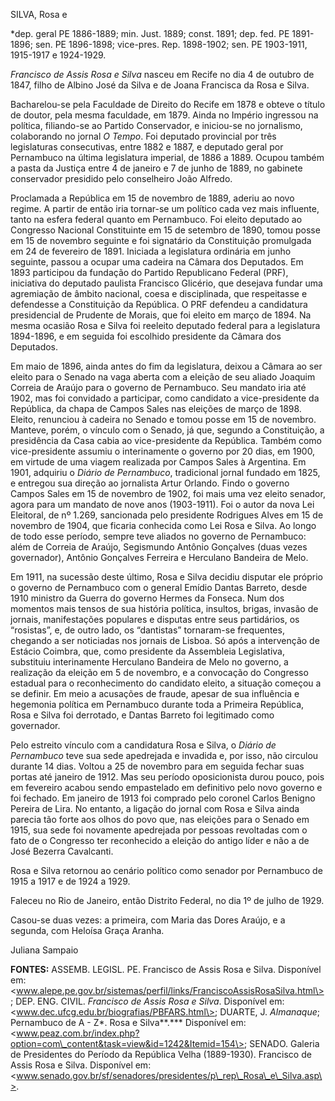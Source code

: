 SILVA, Rosa e

\*dep. geral PE 1886-1889; min. Just. 1889; const. 1891; dep. fed. PE
1891-1896; sen. PE 1896-1898; vice-pres. Rep. 1898-1902; sen. PE
1903-1911, 1915-1917 e 1924-1929.

*Francisco de Assis Rosa e Silva* nasceu em Recife no dia 4 de outubro
de 1847, filho de Albino José da Silva e de Joana Francisca da Rosa e
Silva.

Bacharelou-se pela Faculdade de Direito do Recife em 1878 e obteve o
título de doutor, pela mesma faculdade, em 1879. Ainda no Império
ingressou na política, filiando-se ao Partido Conservador, e iniciou-se
no jornalismo, colaborando no jornal *O Tempo*. Foi deputado provincial
por três legislaturas consecutivas, entre 1882 e 1887, e deputado geral
por Pernambuco na última legislatura imperial, de 1886 a 1889. Ocupou
também a pasta da Justiça entre 4 de janeiro e 7 de junho de 1889, no
gabinete conservador presidido pelo conselheiro João Alfredo.

Proclamada a República em 15 de novembro de 1889, aderiu ao novo regime.
A partir de então iria tornar-se um político cada vez mais influente,
tanto na esfera federal quanto em Pernambuco. Foi eleito deputado ao
Congresso Nacional Constituinte em 15 de setembro de 1890, tomou posse
em 15 de novembro seguinte e foi signatário da Constituição promulgada
em 24 de fevereiro de 1891. Iniciada a legislatura ordinária em junho
seguinte, passou a ocupar uma cadeira na Câmara dos Deputados. Em 1893
participou da fundação do Partido Republicano Federal (PRF), iniciativa
do deputado paulista Francisco Glicério, que desejava fundar uma
agremiação de âmbito nacional, coesa e disciplinada, que respeitasse e
defendesse a Constituição da República. O PRF defendeu a candidatura
presidencial de Prudente de Morais, que foi eleito em março de 1894. Na
mesma ocasião Rosa e Silva foi reeleito deputado federal para a
legislatura 1894-1896, e em seguida foi escolhido presidente da Câmara
dos Deputados.

Em maio de 1896, ainda antes do fim da legislatura, deixou a Câmara ao
ser eleito para o Senado na vaga aberta com a eleição de seu aliado
Joaquim Correia de Araújo para o governo de Pernambuco. Seu mandato iria
até 1902, mas foi convidado a participar, como candidato a
vice-presidente da República, da chapa de Campos Sales nas eleições de
março de 1898. Eleito, renunciou à cadeira no Senado e tomou posse em 15
de novembro. Manteve, porém, o vínculo com o Senado, já que, segundo a
Constituição, a presidência da Casa cabia ao vice-presidente da
República. Também como vice-presidente assumiu o interinamente o governo
por 20 dias, em 1900, em virtude de uma viagem realizada por Campos
Sales à Argentina. Em 1901, adquiriu o *Diário de Pernambuco*,
tradicional jornal fundado em 1825, e entregou sua direção ao jornalista
Artur Orlando. Findo o governo Campos Sales em 15 de novembro de 1902,
foi mais uma vez eleito senador, agora para um mandato de nove anos
(1903-1911). Foi o autor da nova Lei Eleitoral, de nº 1.269, sancionada
pelo presidente Rodrigues Alves em 15 de novembro de 1904, que ficaria
conhecida como Lei Rosa e Silva. Ao longo de todo esse período, sempre
teve aliados no governo de Pernambuco: além de Correia de Araújo,
Segismundo Antônio Gonçalves (duas vezes governador), Antônio Gonçalves
Ferreira e Herculano Bandeira de Melo.

Em 1911, na sucessão deste último, Rosa e Silva decidiu disputar ele
próprio o governo de Pernambuco com o general Emídio Dantas Barreto,
desde 1910 ministro da Guerra do governo Hermes da Fonseca. Num dos
momentos mais tensos de sua história política, insultos, brigas, invasão
de jornais, manifestações populares e disputas entre seus partidários,
os “rosistas”, e, de outro lado, os “dantistas” tornaram-se frequentes,
chegando a ser noticiadas nos jornais de Lisboa. Só após a intervenção
de Estácio Coimbra, que, como presidente da Assembleia Legislativa,
substituiu interinamente Herculano Bandeira de Melo no governo, a
realização da eleição em 5 de novembro, e a convocação do Congresso
estadual para o reconhecimento do candidato eleito, a situação começou a
se definir. Em meio a acusações de fraude, apesar de sua influência e
hegemonia política em Pernambuco durante toda a Primeira República, Rosa
e Silva foi derrotado, e Dantas Barreto foi legitimado como governador.

Pelo estreito vínculo com a candidatura Rosa e Silva, o *Diário de
Pernambuco* teve sua sede apedrejada e invadida e, por isso, não
circulou durante 14 dias. Voltou a 25 de novembro para em seguida fechar
suas portas até janeiro de 1912. Mas seu período oposicionista durou
pouco, pois em fevereiro acabou sendo empastelado em definitivo pelo
novo governo e foi fechado. Em janeiro de 1913 foi comprado pelo coronel
Carlos Benigno Pereira de Lira. No entanto, a ligação do jornal com Rosa
e Silva ainda parecia tão forte aos olhos do povo que, nas eleições para
o Senado em 1915, sua sede foi novamente apedrejada por pessoas
revoltadas com o fato de o Congresso ter reconhecido a eleição do antigo
líder e não a de José Bezerra Cavalcanti.

Rosa e Silva retornou ao cenário político como senador por Pernambuco de
1915 a 1917 e de 1924 a 1929.

Faleceu no Rio de Janeiro, então Distrito Federal, no dia 1º de julho de
1929.

Casou-se duas vezes: a primeira, com Maria das Dores Araújo, e a
segunda, com Heloísa Graça Aranha.

Juliana Sampaio

**FONTES:** ASSEMB. LEGISL. PE. Francisco de Assis Rosa e Silva.
Disponível em:
\<www.alepe.pe.gov.br/sistemas/perfil/links/FranciscoAssisRosaSilva.html\>;
DEP. ENG. CIVIL. *Francisco de Assis Rosa e Silva*. Disponível em:
\<www.dec.ufcg.edu.br/biografias/PBFARS.html\>; DUARTE, J. *Almanaque*;
Pernambuco de A - Z*. Rosa e Silva**.*** Disponível em:
\<www.peaz.com.br/index.php?option=com\_content&task=view&id=1242&Itemid=154\>;
SENADO. Galeria de Presidentes do Período da República Velha
(1889-1930). Francisco de Assis Rosa e Silva. Disponível em:
\<www.senado.gov.br/sf/senadores/presidentes/p\_rep\_Rosa\_e\_Silva.asp\>.
